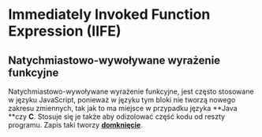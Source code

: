 # Immediately Invoked Function Expression \(IIFE\)

## Natychmiastowo-wywoływane wyrażenie funkcyjne

Natychmiastowo-wywoływane wyrażenie funkcyjne, jest często stosowane w języku JavaScript, ponieważ w języku tym bloki nie tworzą nowego zakresu zmiennych, tak jak to ma miejsce w przypadku języka **Java **czy **C**. Stosuje się je także aby odizolować część kodu od reszty programu.  Zapis taki tworzy [**domknięcie**](/closures.md).

```

```



